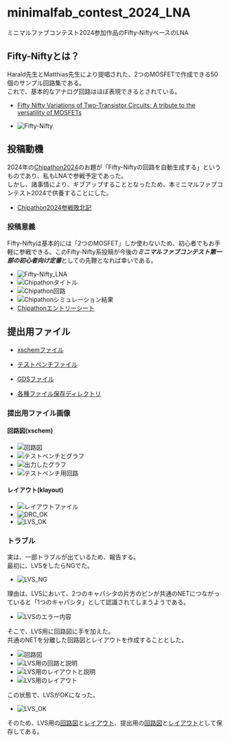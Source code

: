 # minimalfab_contest_2024_LNA
ミニマルファブコンテスト2024参加作品のFifty-NiftyベースのLNA  

## Fifty-Niftyとは？
Harald先生とMatthias先生により提唱された、2つのMOSFETで作成できる50個のサンプル回路集である。  
これで、基本的なアナログ回路はほぼ表現できるとされている。  
* [Fifty Nifty Variations of Two-Transistor Circuits: A tribute to the versatility of MOSFETs](https://www.researchgate.net/publication/354364068_Fifty_Nifty_Variations_of_Two-Transistor_Circuits_A_tribute_to_the_versatility_of_MOSFETs)

* ![Fifty-Nifty](images/fifty-nifty.png)


## 投稿動機
2024年の[Chipathon2024](https://ishi-kai.org/information/chipathon/2024/08/31/Entry-SSCS-OSE-CHIPATHON2024.html)のお題が「Fifty-Niftyの回路を自動生成する」というものであり、私もLNAで参戦予定であった。  
しかし、諸事情により、ギブアップすることとなったため、本ミニマルファブコンテスト2024で供養することにした。  
* [Chipathon2024参戦敗北記](https://github.com/noritsuna/AdventCalendar2024/blob/main/OSSSilicon_Day_03.md)

### 投稿意義
Fifty-Niftyは基本的には「2つのMOSFET」しか使わないため、初心者でもお手軽に参戦できる。このFifty-Nifty系投稿が今後の***ミニマルファブコンテスト第一部の初心者向け定番***としての先鞭となれば幸いである。  

* ![Fifty-Nifty_LNA](images/fifty-nifty_LNA.png)
* ![Chipathonタイトル](images/chipathon_title.PNG)
* ![Chipathon回路](images/chipathon_design.PNG)
* ![Chipathonシミュレーション結果](images/chipathon_sim.PNG)
* [Chipathonエントリーシート](docs/chipathon2024_entry.pdf)


## 提出用ファイル
* [xschemファイル](LNA/lna.sch)
* [テストベンチファイル](LNA/lna_tb.sch)
* [GDSファイル](LNA/lna.gds)

* [各種ファイル保存ディレクトリ](LNA/)


### 提出用ファイル画像
#### 回路図(xschem)
* ![回路図](images/xschem.png)
* ![テストベンチとグラフ](images/TB_full.png)
* ![出力したグラフ](images/TB_graph.png)
* ![テストベンチ用回路](images/TB_xschem.png)

#### レイアウト(klayout)
* ![レイアウトファイル](images/klayout.png)
* ![DRC_OK](images/DRC_OK.png)
* ![LVS_OK](images/LVS_OK.png)


### トラブル
実は、一部トラブルが出ているため、報告する。  
最初に、LVSをしたらNGでた。  
* ![LVS_NG](images/LVS_NG.png)

理由は、LVSにおいて、2つのキャパシタの片方のピンが共通のNETにつながっていると「1つのキャパシタ」として認識されてしまうようである。
* ![LVSのエラー内容](images/LVS_klayout_ex2.png)

そこで、LVS用に回路図に手を加えた。  
共通のNETを分離した回路図とレイアウトを作成することとした。  
* ![回路図](images/xschem.png)
* ![LVS用の回路と説明](images/LVS_xschem_ex.png)
* ![LVS用のレイアウトと説明](images/LVS_klayout_ex1.png)
* ![LVS用のレイアウト](images/LVS_klayout.png)

この状態で、LVSがOKになった。
* ![LVS_OK](images/LVS_OK.png)

そのため、LVS用の[回路図](LNA/lna_lvs.sch)と[レイアウト](LNA/lna_lvs.gds)、提出用の[回路図](LNA/lna.sch)と[レイアウト](LNA/lna.gds)として保存してある。
